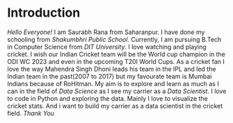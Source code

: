 #  **Introduction**
*Hello Everyone!*
I am Saurabh Rana from Saharanpur. I have done my schooling from *Shakumbhri Public School*. Currently, I am pursuing B.Tech in Computer Science from *DIT University*.
I love watching and playing cricket. I wish our Indian Cricket team will be the World cup champion in the ODI WC 2023 and even in the upcoming T20I World Cups. As a cricket fan I love the way Mahendra Singh Dhoni leads his team in the IPL and led the Indian team in the past(2007 to 2017) but my favourate team is Mumbai Indians because of RoHitman.
My aim is to explore and learn as much as I can in the field of *Data Science* as I see my carrier as a *Data Scientist*.
I love to code in Python and exploring the data. Mainly I love to visualize the cricket stats. And i want to build my carrier as a data scientist in the cricket field.
*Thank You*
